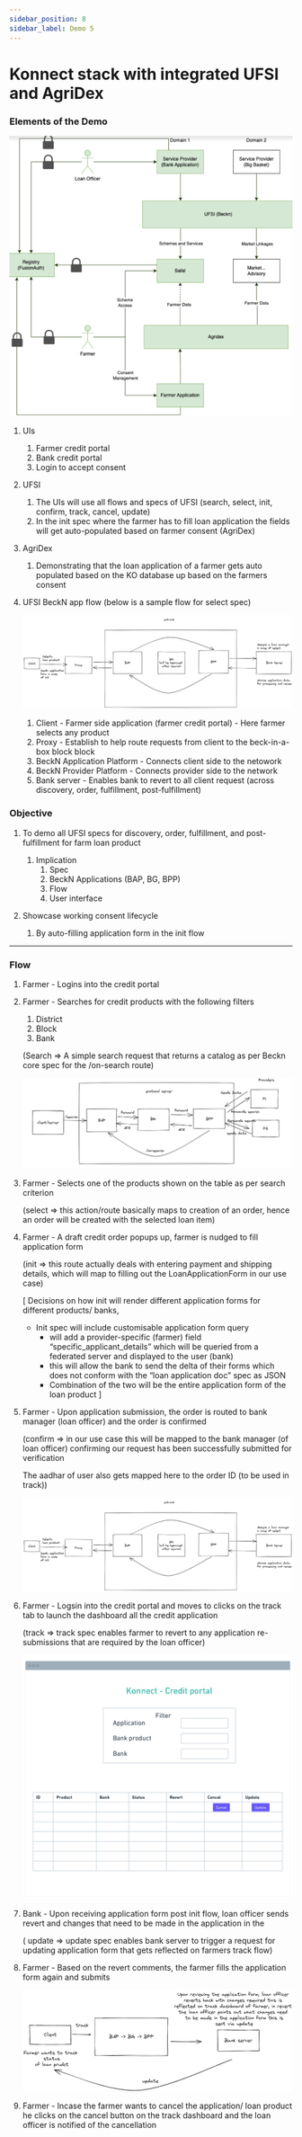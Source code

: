```yaml
---
sidebar_position: 8
sidebar_label: Demo 5
---
```


# Konnect stack with integrated UFSI and AgriDex

### Elements of the Demo

![Demo5](../../images/image17.png)

1. UIs
    1. Farmer credit portal
    2. Bank credit portal
    3. Login to accept consent

2. UFSI
    1. The UIs will use all flows and specs of UFSI (search, select, init, confirm, track, cancel, update)
    2. In the init spec where the farmer has to fill loan application the fields will get auto-populated based on farmer consent (AgriDex)

3. AgriDex
    1. Demonstrating that the loan application of a farmer gets auto populated based on the KO database up based on the farmers consent

4. UFSI BeckN app flow (below is a sample flow for select spec)

    ![demo5](../../images/image3.png)

    1. Client - Farmer side application (farmer credit portal) - Here farmer selects any product
    2. Proxy - Establish to help route requests from client to the beck-in-a-box block block
    3. BeckN Application Platform - Connects client side to the netowork
    4. BeckN Provider Platform - Connects provider side to the network
    5. Bank server - Enables bank to revert to all client request (across discovery, order, fulfillment, post-fulfillment)

### Objective

1. To demo all UFSI specs for discovery, order, fulfillment, and post-fulfillment for farm loan product
    1. Implication
        1. Spec
        2. BeckN Applications (BAP, BG, BPP)
        3. Flow
        4. User interface

2. Showcase working consent lifecycle 
    1. By auto-filling application form in the init flow

---

### Flow


1. Farmer - Logins into the credit portal 

2. Farmer - Searches for credit products with the following filters 
    1. District
    2. Block
    3. Bank

    (Search ⇒ A simple search request that returns a catalog as per Beckn core spec for the /on-search route)

    ![Demo5](../../images/imageN.png)
 
3. Farmer - Selects one of the products shown on the table as per search criterion 

    (select ⇒ this action/route basically maps to creation of an order, hence an order will be created with the selected loan item)

4. Farmer - A draft credit order popups up, farmer is nudged to fill application form

    (init ⇒ this route actually deals with entering payment and shipping details, which will map to filling out the LoanApplicationForm in our use case)

    [ Decisions on how init will render different application forms for different  products/ banks,
    - Init spec will include customisable application form query 
        - will add a provider-specific (farmer) field “specific_applicant_details” which will be queried from a federated server and displayed to the user (bank) 
        - this will allow the bank to send the delta of their forms which does not conform with the “loan application doc” spec as JSON
        - Combination of the two will be the entire application form of the loan product ]

5. Farmer - Upon application submission, the order is routed to bank manager (loan officer) and the order is confirmed

    (confirm ⇒ in our use case this will be mapped to the bank manager (of loan officer) confirming our request has been successfully submitted for verification

    The aadhar of user also gets mapped here to the order ID (to be used in track))

    ![demo5](../../images/image3.png)
6. Farmer - Logsin into the credit portal and moves to clicks on the track tab to launch the dashboard all the credit application

    (track ⇒ track spec enables farmer to revert to any application re-submissions that are required by the loan officer)

    ![demo5](../../images/image5.png)

7. Bank - Upon receiving application form post init flow, loan officer sends revert and changes that need to be made in the application in the 

    ( update => update spec enables bank server to trigger a request for updating application form that gets reflected on farmers track flow)

8. Farmer - Based on the revert comments, the farmer fills the application form again and submits

    ![demo5](../../images/image2.png)
9. Farmer - Incase the farmer wants to cancel the application/ loan product he clicks on the cancel button on the track dashboard and the loan officer is notified of the cancellation
